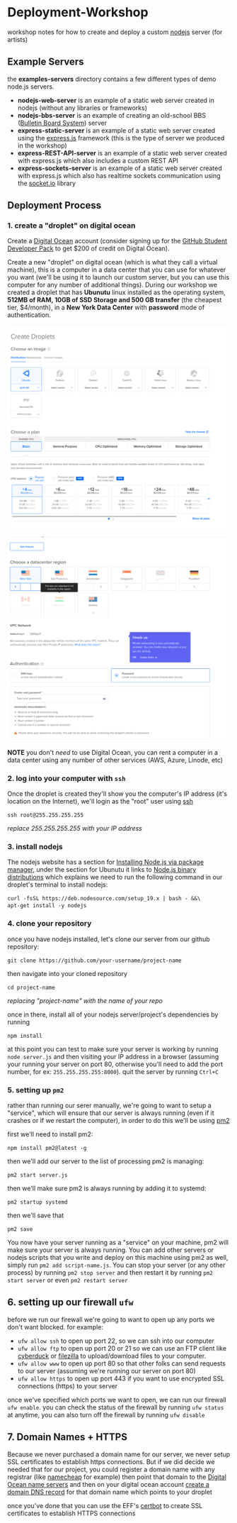 # Deployment-Workshop

workshop notes for how to create and deploy a custom [nodejs](https://nodejs.org/en/) server (for artists)

## Example Servers

the **examples-servers** directory contains a few different types of demo node.js servers.
- **nodejs-web-server** is an example of a static web server created in nodejs (without any libraries or frameworks)
- **nodejs-bbs-server** is an example of creating an old-school BBS ([Bulletin Board System](http://www.bbsdocumentary.com/)) server
- **express-static-server** is an example of a static web server created using the [express.js](https://expressjs.com/) framework (this is the type of server we produced in the workshop)
- **express-REST-API-server** is an example of a static web server created with express.js which also includes a custom REST API
- **express-sockets-server** is an example of a static web server created with express.js which also has realtime sockets communication using the [socket.io](https://socket.io/) library


## Deployment Process

### 1. create a "droplet" on digital ocean

Create a [Digital Ocean](https://cloud.digitalocean.com/) account (consider signing up for the
[GitHub Student Developer Pack](https://education.github.com/pack) to get $200 of credit on Digital Ocean).

Create a new "droplet" on digital ocean (which is what they call a virtual machine), this is a computer in a data center that you can use for whatever you want (we'll be using it to launch our custom server, but you can use this computer for any number of additional things). During our workshop we created a droplet that has **Ubunutu** linux installed as the operating system, **512MB of RAM, 10GB of SSD Storage and 500 GB transfer** (the cheapest tier, $4/month), in a **New York Data Center** with **password** mode of authentication.

![new droplet](do-screenshots/do1.png)

![new droplet](do-screenshots/do2.png)

**NOTE** you don't *need* to use Digital Ocean, you can rent a computer in a data center using any number of other services (AWS, Azure, Linode, etc)

### 2. log into your computer with `ssh`

Once the droplet is created they'll show you the computer's IP address (it's location on the Internet), we'll login as the "root" user using [ssh](https://www.ssh.com/academy/ssh)

```
ssh root@255.255.255.255
```
*replace 255.255.255.255 with your IP address*

### 3. install nodejs

The nodejs website has a section for [Installing Node.js via package manager](https://nodejs.org/en/download/package-manager/), under the section for Ubunutu it links to [Node.js binary distributions](https://github.com/nodesource/distributions/blob/master/README.md) which explains we need to run the following command in our droplet's terminal to install nodejs:

```
curl -fsSL https://deb.nodesource.com/setup_19.x | bash - &&\
apt-get install -y nodejs
```

### 4. clone your repository

once you have nodejs installed, let's clone our server from our github repository:

```
git clone https://github.com/your-username/project-name
```

then navigate into your cloned repository
```
cd project-name
```
*replacing "project-name" with the name of your repo*

once in there, install all of your nodejs server/project's dependencies by running

```
npm install
```

at this point you can test to make sure your server is working by running `node server.js` and then visiting your IP address in a browser (assuming your running your server on port 80, otherwise you'll need to add the port number, for ex: `255.255.255.255:8000`). quit the server by running `Ctrl+C`

### 5. setting up `pm2`

rather than running our serer manually, we're going to want to setup a "service", which will ensure that our server is always running (even if it crashes or if we restart the computer), in order to do this we'll be using [pm2](https://pm2.io/)

first we'll need to install pm2:

```
npm install pm2@latest -g
```

then we'll add our server to the list of processing pm2 is managing:

```
pm2 start server.js
```

then we'll make sure pm2 is always running by adding it to systemd:

```
pm2 startup systemd
```

then we'll save that
```
pm2 save
```

You now have your server running as a "service" on your machine, pm2 will make sure your server is always running. You can add other servers or nodejs scripts that you write and deploy on this machine using pm2 as well, simply run `pm2 add script-name.js`. You can stop your server (or any other process) by running `pm2 stop server` and then restart it by running `pm2 start server` or even `pm2 restart server`

## 6. setting up our firewall `ufw`

before we run our firewall we're going to want to open up any ports we don't want blocked. for example:

- `ufw allow ssh` to open up port 22, so we can ssh into our computer
- `ufw allow ftp` to open up port 20 or 21 so we can use an FTP client like [cyberduck](https://cyberduck.io/) or [filezilla](https://filezilla-project.org/) to upload/download files to your computer.
- `ufw allow www` to open up port 80 so that other folks can send requests to our server (assuming we're running our server on port 80)
- `ufw allow https` to open up port 443 if you want to use encrypted SSL connections (https) to your server

once we've specified which ports we want to open, we can run our firewall `ufw enable`. you can check the status of the firewall by running `ufw status` at anytime, you can also turn off the firewall by running `ufw disable`


## 7. Domain Names + HTTPS

Because we never purchased a domain name for our server, we never setup SSL certificates to establish https connections. But if we did decide we needed that for our project, you could register a domain name with any registrar (like [namecheap](https://www.namecheap.com/) for example) then point that domain to the [Digital Ocean name servers](https://docs.digitalocean.com/tutorials/dns-registrars/) and then on your digital ocean account [create a domain DNS record](https://docs.digitalocean.com/products/networking/dns/how-to/manage-records/) for that domain name which points to your droplet

once you've done that you can use the EFF's [certbot](https://certbot.eff.org/) to create SSL certificates to establish HTTPS connections

